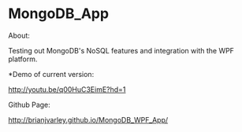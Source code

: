 # MongoDB_App

About: 

Testing out MongoDB's NoSQL features and integration with the WPF platform.

*Demo of current version:

http://youtu.be/q00HuC3EimE?hd=1

Github Page:  

http://brianjvarley.github.io/MongoDB_WPF_App/

